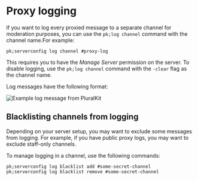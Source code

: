 # Proxy logging
If you want to log every proxied message to a separate channel for moderation purposes, you can use the `pk;log channel` command with the channel name.For example:

    pk;serverconfig log channel #proxy-log
    
This requires you to have the *Manage Server* permission on the server. To disable logging, use the `pk;log channel` command with the `-clear` flag as the channel name.

Log messages have the following format:

![Example log message from PluralKit](../assets/log_example.png)

## Blacklisting channels from logging
Depending on your server setup, you may want to exclude some messages from logging. For example, if you have public proxy logs, you may want to exclude staff-only channels.

To manage logging in a channel, use the following commands:

    pk;serverconfig log blacklist add #some-secret-channel
    pk;serverconfig log blacklist remove #some-secret-channel
